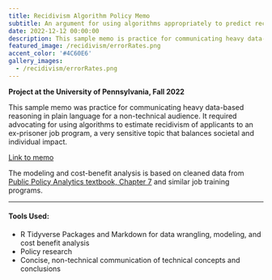 ```yaml
---
title: Recidivism Algorithm Policy Memo
subtitle: An argument for using algorithms appropriately to predict recidivism.
date: 2022-12-12 00:00:00
description: This sample memo is practice for communicating heavy data-based reasoning in plain language for a non-technical audience. It required advocating for using algorithms to estimate recidivism of applicants to an ex-prisoner job program, a very sensitive topic that balances societal and individual impact.
featured_image: /recidivism/errorRates.png
accent_color: '#4C60E6'
gallery_images:
  - /recidivism/errorRates.png
---
```


**Project at the University of Pennsylvania, Fall 2022**

This sample memo was practice for communicating heavy data-based reasoning in plain language for a non-technical audience. It required advocating for using algorithms to estimate recidivism of applicants to an ex-prisoner job program, a very sensitive topic that balances societal and individual impact. 

[Link to memo](https://bennkeel.github.io/documents/RecidivismMemo.pdf)

The modeling and cost-benefit analysis is based on cleaned data from [Public Policy Analytics textbook, Chapter 7](https://urbanspatial.github.io/PublicPolicyAnalytics/people-based-ml-models-algorithmic-fairness.html) and similar job training programs.

---

#### Tools Used:
* R Tidyverse Packages and Markdown for data wrangling, modeling, and cost benefit analysis
* Policy research
* Concise, non-technical communication of technical concepts and conclusions
